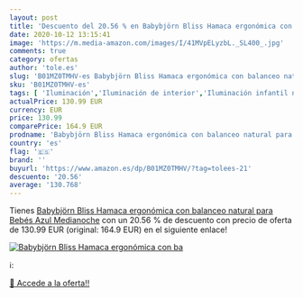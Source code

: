 ```yaml
---
layout: post
title: 'Descuento del 20.56 % en Babybjörn Bliss Hamaca ergonómica con ba'
date: 2020-10-12 13:15:41
image: 'https://m.media-amazon.com/images/I/41MVpELyzbL._SL400_.jpg'
comments: true
category: ofertas
author: 'tole.es'
slug: 'B01MZ0TMHV-es Babybjörn Bliss Hamaca ergonómica con balanceo natural...'
sku: 'B01MZ0TMHV-es'
tags: [ 'Iluminación','Iluminación de interior','Iluminación infantil nocturna','Lámparas e iluminación infantil','bebés', ]
actualPrice: 130.99 EUR
currency: EUR
price: 130.99
comparePrice: 164.9 EUR
prodname: 'Babybjörn Bliss Hamaca ergonómica con balanceo natural para Bebés  Azul Medianoche'
country: 'es'
flag: '🇪🇸'
brand: ''
buyurl: 'https://www.amazon.es/dp/B01MZ0TMHV/?tag=tolees-21'
descuento: '20.56'
average: '130.768'
---
```


Tienes [Babybjörn Bliss Hamaca ergonómica con balanceo natural para Bebés  Azul Medianoche](https://www.amazon.es/dp/B01MZ0TMHV/?tag=tolees-21) con un 20.56 % de descuento con precio de oferta de 130.99 EUR (original: 164.9 EUR) en el siguiente enlace!

[![Babybjörn Bliss Hamaca ergonómica con ba](https://m.media-amazon.com/images/I/41MVpELyzbL._SL400_.jpg)](https://www.amazon.es/dp/B01MZ0TMHV/?tag=tolees-21)

ℹ️:


[🛒 Accede a la oferta!!](https://www.amazon.es/dp/B01MZ0TMHV/?tag=tolees-21)
